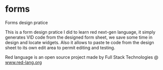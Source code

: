 # forms
Forms design pratice

This is a form design pratice I did to learn red next-gen language, it simply generates VID code from the 
designed form sheet, we save some time in design and locate widgets. Also it allows to paste te code from
the design sheet to its own edit area to permit editing and testing.

Red language is an open source project made by Full Stack Technologies @ www.red-lang.org

